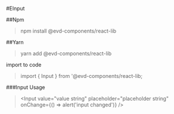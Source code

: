 #EInput

##Npm
>npm install @evd-components/react-lib

##Yarn
>yarn add @evd-components/react-lib

import to code
>import { Input } from '@evd-components/react-lib;


###Input Usage
> <Input 
>   value="value string"
>   placeholder="placeholder string"
>   onChange={() => alert('input changed')}
> />
